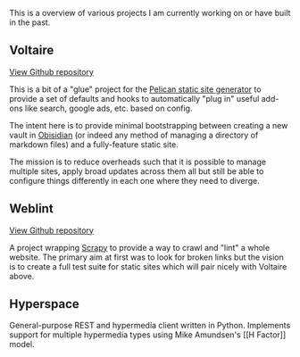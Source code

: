 This is a overview of various projects I am currently working on or have built in the past.

## Voltaire

[View Github repository](https://github.com/avengerpenguin/voltaire)

This is a bit of a "glue" project for the [Pelican static site generator](https://docs.getpelican.com/en/latest/) to provide a set of defaults and hooks to automatically "plug in" useful add-ons like search, google ads, etc. based on config.

The intent here is to provide minimal bootstrapping between creating a new vault in [Obisidian](https://obsidian.md/) (or indeed any method of managing a directory of markdown files) and a fully-feature static site.

The mission is to reduce overheads such that it is possible to manage multiple sites, apply broad updates across them all but still be able to configure things differently in each one where they need to diverge.

## Weblint

[View Github repository](https://github.com/avengerpenguin/webcheck)

A project wrapping [Scrapy](https://scrapy.org/) to provide a way to crawl and "lint" a whole website. The primary aim at first was to look for broken links but the vision is to create a full test suite for static sites which will pair nicely with Voltaire above.

## Hyperspace

General-purpose REST and hypermedia client written in Python. Implements support for multiple hypermedia types using Mike Amundsen's [[H Factor]] model.

